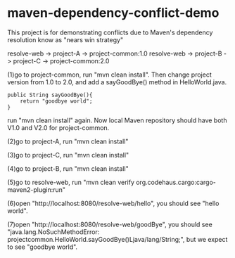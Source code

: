 maven-dependency-conflict-demo
==============================

This project is for demonstrating conflicts due to Maven's dependency resolution know as "nears win strategy"

resolve-web -> project-A -> project-common:1.0
resolve-web -> project-B -> project-C -> project-common:2.0

(1)go to project-common, run "mvn clean install". Then change project version from 1.0 to 2.0, and add a sayGoodBye() method in HelloWorld.java.

    public String sayGoodBye(){
        return "goodbye world";
    }

run "mvn clean install" again. Now local Maven repository should have both V1.0 and V2.0 for project-common.

(2)go to project-A, run "mvn clean install"

(3)go to project-C, run "mvn clean install"

(4)go to project-B, run "mvn clean install"

(5)go to resolve-web, run "mvn clean verify org.codehaus.cargo:cargo-maven2-plugin:run"

(6)open "http://localhost:8080/resolve-web/hello", you should see "hello world".

(7)open "http://localhost:8080/resolve-web/goodBye", you should see "java.lang.NoSuchMethodError: projectcommon.HelloWorld.sayGoodBye()Ljava/lang/String;", but we expect to see "goodbye world".
